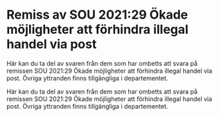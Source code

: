# Remiss av SOU 2021:29 Ökade möjligheter att förhindra illegal handel via post

Här kan du ta del av svaren från dem som har ombetts att svara på remissen SOU 2021:29 Ökade möjligheter att förhindra illegal handel via post. Övriga yttranden finns tillgängliga i departementet.

Här kan du ta del av svaren från dem som har ombetts att svara på remissen SOU 2021:29 Ökade möjligheter att förhindra illegal handel via post. Övriga yttranden finns tillgängliga i departementet.
